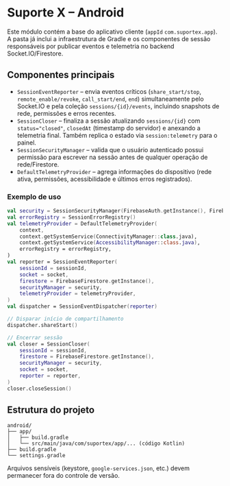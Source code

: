 # Suporte X – Android

Este módulo contém a base do aplicativo cliente (`appId` `com.suportex.app`). A pasta já inclui a infraestrutura de Gradle e os componentes de sessão responsáveis por publicar eventos e telemetria no backend Socket.IO/Firestore.

## Componentes principais

- `SessionEventReporter` – envia eventos críticos (`share_start/stop`, `remote_enable/revoke`, `call_start/end`, `end`) simultaneamente pelo Socket.IO e pela coleção `sessions/{id}/events`, incluindo snapshots de rede, permissões e erros recentes.
- `SessionCloser` – finaliza a sessão atualizando `sessions/{id}` com `status="closed"`, `closedAt` (timestamp do servidor) e anexando a telemetria final. Também replica o estado via `session:telemetry` para o painel.
- `SessionSecurityManager` – valida que o usuário autenticado possui permissão para escrever na sessão antes de qualquer operação de rede/Firestore.
- `DefaultTelemetryProvider` – agrega informações do dispositivo (rede ativa, permissões, acessibilidade e últimos erros registrados).

### Exemplo de uso

```kotlin
val security = SessionSecurityManager(FirebaseAuth.getInstance(), FirebaseFirestore.getInstance())
val errorRegistry = SessionErrorRegistry()
val telemetryProvider = DefaultTelemetryProvider(
    context,
    context.getSystemService(ConnectivityManager::class.java),
    context.getSystemService(AccessibilityManager::class.java),
    errorRegistry = errorRegistry,
)
val reporter = SessionEventReporter(
    sessionId = sessionId,
    socket = socket,
    firestore = FirebaseFirestore.getInstance(),
    securityManager = security,
    telemetryProvider = telemetryProvider,
)
val dispatcher = SessionEventDispatcher(reporter)

// Disparar início de compartilhamento
dispatcher.shareStart()

// Encerrar sessão
val closer = SessionCloser(
    sessionId = sessionId,
    firestore = FirebaseFirestore.getInstance(),
    securityManager = security,
    socket = socket,
    reporter = reporter,
)
closer.closeSession()
```

## Estrutura do projeto

```
android/
├── app/
│   ├── build.gradle
│   └── src/main/java/com/suportex/app/... (código Kotlin)
├── build.gradle
└── settings.gradle
```

Arquivos sensíveis (keystore, `google-services.json`, etc.) devem permanecer fora do controle de versão.
